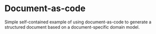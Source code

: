 Document-as-code
================

Simple self-contained example of using document-as-code to generate a 
structured document based on a document-specific domain model.

